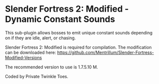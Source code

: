 # Slender Fortress 2: Modified - Dynamic Constant Sounds
This sub-plugin allows bosses to emit unique constant sounds depending on if they are idle, alert, or chasing.

Slender Fortress 2: Modified is required for compilation. The modification can be downloaded here:
https://github.com/Mentrillum/Slender-Fortress-Modified-Versions

The recommended version to use is 1.7.5.10 M.

Coded by Private Twinkle Toes.
